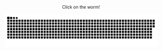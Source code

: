 <p align="center"> 
  Click on the worm!
</p>

<a href=#>[<img src="danger_snake.svg">](https://github.com/ILYA-NASA/ILYA-NASA/blob/main/FryAndWorm.md)</a>



